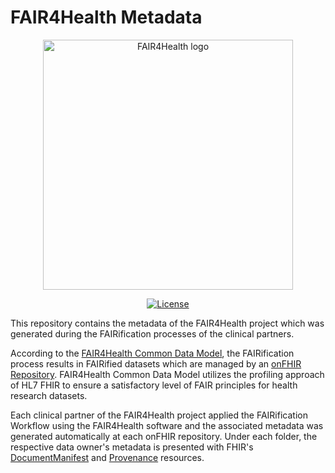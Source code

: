 # FAIR4Health Metadata

<p align="center">
  <a href="https://www.fair4health.eu" target="_blank"><img width="400" src="https://www.fair4health.eu/images/logo.png" alt="FAIR4Health logo"></a>
</p>

<p align="center">
  <a href="https://github.com/fair4health/metadata"><img src="https://img.shields.io/github/license/fair4health/metadata" alt="License"></a>
</p>

This repository contains the metadata of the FAIR4Health project which was generated during the FAIRification processes of the clinical partners. 

According to the [FAIR4Health Common Data Model](https://github.com/fair4health/common-data-model/tree/master/onfhir.io/conf), the FAIRification process results in FAIRified datasets which are managed by an [onFHIR Repository](https://onfhir.io/). FAIR4Health Common Data Model utilizes the profiling approach of HL7 FHIR to ensure a satisfactory level of FAIR principles for health research datasets. 

Each clinical partner of the FAIR4Health project applied the FAIRification Workflow using the FAIR4Health software and the associated metadata was generated automatically at each onFHIR repository. Under each folder, the respective data owner's metadata is presented with FHIR's [DocumentManifest](https://www.hl7.org/fhir/documentmanifest.html) and [Provenance](https://www.hl7.org/fhir/provenance.html) resources.
